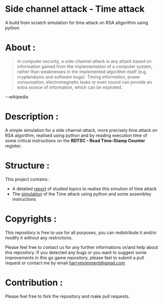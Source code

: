 # Side channel attack - Time attack  <img alt="" src="https://img.shields.io/github/repo-size/outidrarine/side-channel-attack.svg">

A build from scratch simulation for time attack on RSA altgorithm using python

# About :

>In computer security, a side-channel attack is any attack based on information gained from the implementation of a computer system, 
rather than weaknesses in the implemented algorithm itself (e.g. cryptanalysis and software bugs). Timing information, 
power consumption, electromagnetic leaks or even sound can provide an extra source of information, which can be exploited.

--wikipedia

# Description : 

A simple simulation for a side channel attack, more precisely time attack on RSA algorithm, realised using python and by reading execution 
 time of some critical instructions on the **RDTSC - Read Time-Stamp Counter** register.

# Structure : 

This project contains : 
- A detailed [report](./Cryptographie_et_sécurit__informatique_rapport_final.pdf) of studied topics to realise this simution of time attack
- The [simulation](./TimeAttack.py) of the Time attack using python and some assembley instructions

# Copyrights : 

This repository is free to use for all purposes, you can redistribute it and/or modify it without any restrictions. 

Please feel free to contact us for any further informations or/and help about this repository. 
If you detected any bugs or you want to suggest some improvements in this go game repository, please feel to submit a pull request
or contact me by email <harrymomment@gmail.com>

# Contribution :

Please feel free to fork the repository and make pull requests.
